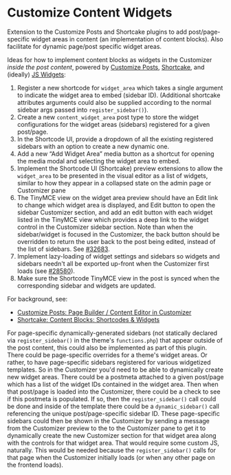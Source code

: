 # Customize Content Widgets
Extension to the Customize Posts and Shortcake plugins to add post/page-specific widget areas in content (an implementation of content blocks). Also facilitate for dynamic page/post specific widget areas.

Ideas for how to implement content blocks as widgets in the Customizer _inside the post content_, powered by [Customize Posts](https://github.com/xwp/wp-customize-posts), [Shortcake](https://github.com/wp-shortcake/shortcake), and (ideally) [JS Widgets](https://github.com/xwp/wp-js-widgets):

1. Register a new shortcode for `widget_area` which takes a single argument to indicate the widget area to embed (sidebar ID). (Additional shortcake attributes arguments could also be supplied according to the normal sidebar args passed into `register_sidebar()`).
2. Create a new `content_widget_area` post type to store the widget configurations for the widget areas (sidebars) registered for a given post/page.
3. In the Shortcode UI, provide a dropdown of all the existing registered sidebars with an option to create a new dynamic one.
4. Add a new “Add Widget Area” media button as a shortcut for opening the media modal and selecting the widget area to embed.
5. Implement the Shortcode UI (Shortcake) preview extensions to allow the `widget_area` to be presented in the visual editor as a list of widgets, similar to how they appear in a collapsed state on the admin page or Customizer pane
6. The TinyMCE view on the widget area preview should have an Edit link to change which widget area is displayed, and Edit button to open the sidebar Customizer section, and add an edit button with each widget listed in the TinyMCE view which provides a deep link to the widget control in the Customizer sidebar section. Note than when the sidebar/widget is focused in the Customizer, the back button should be overridden to return the user back to the post being edited, instead of the list of sidebars. See [#32683](https://core.trac.wordpress.org/ticket/32683#comment:6).
7. Implement lazy-loading of widget settings and sidebars so widgets and sidebars needn't all be exported up-front when the Customizer first loads (see [#28580](https://core.trac.wordpress.org/ticket/28580)).
8. Make sure the Shortcode TinyMCE view in the post is synced when the corresponding sidebar and widgets are updated.

For background, see:

* [Customize Posts: Page Builder / Content Editor in Customizer](https://wordpress.org/support/topic/page-builder-content-editor-in-customizer?replies=11#post-8395850)
* [Shortcake: Content Blocks: Shortcodes & Widgets](https://github.com/wp-shortcake/shortcake/issues/585)

For page-specific dynamically-generated sidebars (not statically declared via `register_sidebar()` in the theme's `functions.php`) that appear outside of the post content, this could also be implemented as part of this plugin. There could be page-specific overrides for a theme's widget areas. Or rather, to have page-specific sidebars registered for various widgetized templates. So in the Customizer you'd need to be able to dynamically create new widget areas. There could be a postmeta attached to a given post/page which has a list of the widget IDs contained in the widget area. Then when that post/page is loaded into the Customizer, there could be a check to see if this postmeta is populated. If so, then the `register_sidebar()` call could be done and inside of the template there could be a `dynamic_sidebar()` call referencing the unique post/page-specific sidebar ID. These page-specific sidebars could then be shown in the Customizer by sending a message from the Customizer preview to the to the Customizer pane to get it to dynamically create the new Customizer section for that widget area along with the controls for that widget area. That would require some custom JS, naturally. This would be needed because the `register_sidebar()` calls for that page when the Customizer initially loads (or when any other page on the frontend loads).
